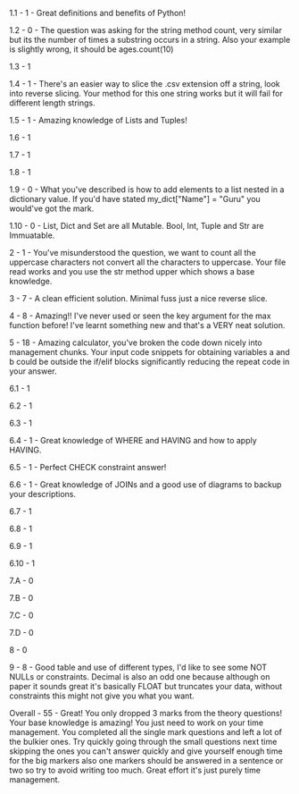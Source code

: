 1.1 - 1 - Great definitions and benefits of Python!

1.2 - 0 - The question was asking for the string method count, very similar but its the number of times a substring occurs in a string. Also your example is slightly wrong, it should be ages.count(10)

1.3 - 1

1.4 - 1 - There's an easier way to slice the .csv extension off a string, look into reverse slicing. Your method for this one string works but it will fail for different length strings.

1.5 - 1 - Amazing knowledge of Lists and Tuples!

1.6 - 1

1.7 - 1

1.8 - 1

1.9 - 0 - What you've described is how to add elements to a list nested in a dictionary value. If you'd have stated my_dict["Name"] = "Guru" you would've got the mark.

1.10 - 0 - List, Dict and Set are all Mutable. Bool, Int, Tuple and Str are Immuatable.

2 - 1 - You've misunderstood the question, we want to count all the uppercase characters not convert all the characters to uppercase. Your file read works and you use the str method upper which shows a base knowledge.

3 - 7 - A clean efficient solution. Minimal fuss just a nice reverse slice.

4 - 8 - Amazing!! I've never used or seen the key argument for the max function before! I've learnt something new and that's a VERY neat solution.

5 - 18 - Amazing calculator, you've broken the code down nicely into management chunks. Your input code snippets for obtaining variables a and b could be outside the if/elif blocks significantly reducing the repeat code in your answer.

6.1 - 1

6.2 - 1

6.3 - 1

6.4 - 1 - Great knowledge of WHERE and HAVING and how to apply HAVING.

6.5 - 1 - Perfect CHECK constraint answer!

6.6 - 1 - Great knowledge of JOINs and a good use of diagrams to backup your descriptions.

6.7 - 1

6.8 - 1

6.9 - 1

6.10 - 1

7.A - 0

7.B - 0

7.C - 0

7.D - 0

8 - 0

9 - 8 - Good table and use of different types, I'd like to see some NOT NULLs or constraints. Decimal is also an odd one because although on paper it sounds great it's basically FLOAT but truncates your data, without constraints this might not give you what you want.

Overall - 55 - Great! You only dropped 3 marks from the theory questions! Your base knowledge is amazing! You just need to work on your time management. You completed all the single mark questions and left a lot of the bulkier ones. Try quickly going through the small questions next time skipping the ones you can't answer quickly and give yourself enough time for the big markers also one markers should be answered in a sentence or two so try to avoid writing too much. Great effort it's just purely time management.